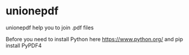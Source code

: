 # unionepdf
unionepdf help you to join .pdf files

Before you need to install Python here https://www.python.org/
and
pip install PyPDF4
